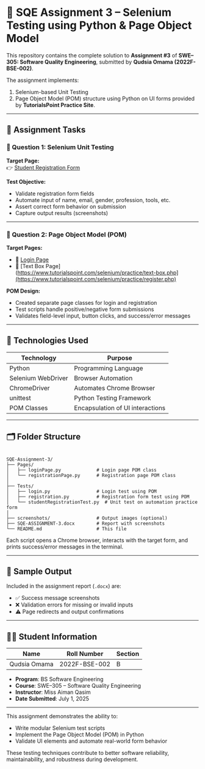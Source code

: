 # 🧪 SQE Assignment 3 – Selenium Testing using Python & Page Object Model

This repository contains the complete solution to **Assignment #3** of **SWE–305: Software Quality Engineering**, submitted by **Qudsia Omama (2022F-BSE-002)**.

The assignment implements:
1. Selenium-based Unit Testing
2. Page Object Model (POM) structure
using Python on UI forms provided by **TutorialsPoint Practice Site**.

---

## 📌 Assignment Tasks

### 🔹 Question 1: Selenium Unit Testing
**Target Page:**  
👉 [Student Registration Form](https://www.tutorialspoint.com/selenium/practice/selenium_automation_practice.php)

**Test Objective:**
- Validate registration form fields
- Automate input of name, email, gender, profession, tools, etc.
- Assert correct form behavior on submission
- Capture output results (screenshots)

---

### 🔹 Question 2: Page Object Model (POM)
**Target Pages:**
- 🔐 [Login Page](https://www.tutorialspoint.com/selenium/practice/login.php)
- 📝 [Text Box Page](https://www.tutorialspoint.com/selenium/practice/text-box.php](https://www.tutorialspoint.com/selenium/practice/register.php)

**POM Design:**
- Created separate page classes for login and registration
- Test scripts handle positive/negative form submissions
- Validates field-level input, button clicks, and success/error messages

---

## 🧰 Technologies Used

| Technology        | Purpose                           |
|-------------------|-----------------------------------|
| Python            | Programming Language              |
| Selenium WebDriver| Browser Automation                |
| ChromeDriver      | Automates Chrome Browser          |
| unittest          | Python Testing Framework          |
| POM Classes       | Encapsulation of UI interactions  |

---

## 🗂️ Folder Structure

```

SQE-Assignment-3/
├── Pages/
│   ├── loginPage.py             # Login page POM class
│   └── registrationPage.py      # Registration page POM class
│
├── Tests/
│   ├── login.py                 # Login test using POM
│   ├── registration.py          # Registration form test using POM
│   └── studentRegistrationTest.py  # Unit test on automation practice form
│
├── screenshots/                 # Output images (optional)
├── SQE-ASSIGNMENT-3.docx        # Report with screenshots
└── README.md                    # This file

````

Each script opens a Chrome browser, interacts with the target form, and prints success/error messages in the terminal.

---

## 📸 Sample Output

Included in the assignment report (`.docx`) are:

* ✅ Success message screenshots
* ❌ Validation errors for missing or invalid inputs
* ⚠️ Page redirects and output confirmations

---

## 👩‍🎓 Student Information

| Name         | Roll Number   | Section |
| ------------ | ------------- | ------- |
| Qudsia Omama | 2022F-BSE-002 | B       |

* **Program**: BS Software Engineering
* **Course**: SWE–305 – Software Quality Engineering
* **Instructor**: Miss Aiman Qasim
* **Date Submitted**: July 1, 2025

---

This assignment demonstrates the ability to:

* Write modular Selenium test scripts
* Implement the Page Object Model (POM) in Python
* Validate UI elements and automate real-world form behavior

These testing techniques contribute to better software reliability, maintainability, and robustness during development.

